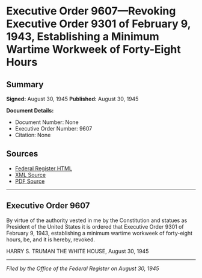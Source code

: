 # Executive Order 9607—Revoking Executive Order 9301 of February 9, 1943, Establishing a Minimum Wartime Workweek of Forty-Eight Hours

## Summary

**Signed:** August 30, 1945
**Published:** August 30, 1945

**Document Details:**
- Document Number: None
- Executive Order Number: 9607
- Citation: None

## Sources
- [Federal Register HTML](https://www.presidency.ucsb.edu/documents/executive-order-9607-revoking-executive-order-9301-february-9-1943-establishing-minimum)
- [XML Source](None)
- [PDF Source](None)

---

## Executive Order 9607

By virtue of the authority vested in me by the Constitution and statues as President of the United States it is ordered that Executive Order 9301 of February 9, 1943, establishing a minimum wartime workweek of forty-eight hours, be, and it is hereby, revoked.

HARRY S. TRUMAN
THE WHITE HOUSE,
August 30, 1945

---

*Filed by the Office of the Federal Register on August 30, 1945*
